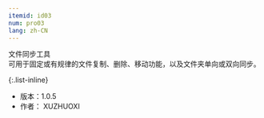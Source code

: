 ```yaml
---
itemid: id03
num: pro03
lang: zh-CN
---
```


文件同步工具  
可用于固定或有规律的文件复制、删除、移动功能，以及文件夹单向或双向同步。  

{:.list-inline}

+ 版本：1.0.5   
+ 作者： XUZHUOXI   
